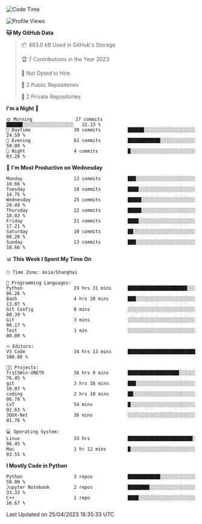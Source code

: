 <!--START_SECTION:waka-->
![Code Time](http://img.shields.io/badge/Code%20Time-76%20hrs%2052%20mins-blue)

![Profile Views](http://img.shields.io/badge/Profile%20Views-73-blue)

**🐱 My GitHub Data** 

> 📦 483.0 kB Used in GitHub's Storage 
 > 
> 🏆 7 Contributions in the Year 2023
 > 
> 🚫 Not Opted to Hire
 > 
> 📜 2 Public Repositories 
 > 
> 🔑 2 Private Repositories 
 > 
**I'm a Night 🦉** 

```text
🌞 Morning                27 commits          ██████░░░░░░░░░░░░░░░░░░░   22.13 % 
🌆 Daytime                30 commits          ██████░░░░░░░░░░░░░░░░░░░   24.59 % 
🌃 Evening                61 commits          ████████████░░░░░░░░░░░░░   50.00 % 
🌙 Night                  4 commits           █░░░░░░░░░░░░░░░░░░░░░░░░   03.28 % 
```
📅 **I'm Most Productive on Wednesday** 

```text
Monday                   13 commits          ███░░░░░░░░░░░░░░░░░░░░░░   10.66 % 
Tuesday                  18 commits          ████░░░░░░░░░░░░░░░░░░░░░   14.75 % 
Wednesday                25 commits          █████░░░░░░░░░░░░░░░░░░░░   20.49 % 
Thursday                 22 commits          █████░░░░░░░░░░░░░░░░░░░░   18.03 % 
Friday                   21 commits          ████░░░░░░░░░░░░░░░░░░░░░   17.21 % 
Saturday                 10 commits          ██░░░░░░░░░░░░░░░░░░░░░░░   08.20 % 
Sunday                   13 commits          ███░░░░░░░░░░░░░░░░░░░░░░   10.66 % 
```


📊 **This Week I Spent My Time On** 

```text
🕑︎ Time Zone: Asia/Shanghai

💬 Programming Languages: 
Python                   29 hrs 31 mins      ██████████████████████░░░   86.26 % 
Bash                     4 hrs 28 mins       ███░░░░░░░░░░░░░░░░░░░░░░   13.07 % 
Git Config               8 mins              ░░░░░░░░░░░░░░░░░░░░░░░░░   00.39 % 
Git                      3 mins              ░░░░░░░░░░░░░░░░░░░░░░░░░   00.17 % 
Text                     1 min               ░░░░░░░░░░░░░░░░░░░░░░░░░   00.09 % 

🔥 Editors: 
VS Code                  34 hrs 13 mins      █████████████████████████   100.00 % 

🐱‍💻 Projects: 
TriCSWin-UNETR           26 hrs 9 mins       ███████████████████░░░░░░   76.45 % 
git                      3 hrs 26 mins       ███░░░░░░░░░░░░░░░░░░░░░░   10.07 % 
coding                   2 hrs 19 mins       ██░░░░░░░░░░░░░░░░░░░░░░░   06.79 % 
CvT                      54 mins             █░░░░░░░░░░░░░░░░░░░░░░░░   02.63 % 
3DUX-Net                 36 mins             ░░░░░░░░░░░░░░░░░░░░░░░░░   01.76 % 

💻 Operating System: 
Linux                    33 hrs              ████████████████████████░   96.45 % 
Mac                      1 hr 12 mins        █░░░░░░░░░░░░░░░░░░░░░░░░   03.55 % 
```

**I Mostly Code in Python** 

```text
Python                   3 repos             ████████████░░░░░░░░░░░░░   50.00 % 
Jupyter Notebook         2 repos             ████████░░░░░░░░░░░░░░░░░   33.33 % 
C++                      1 repo              ████░░░░░░░░░░░░░░░░░░░░░   16.67 % 
```




 Last Updated on 25/04/2023 18:35:33 UTC
<!--END_SECTION:waka-->
